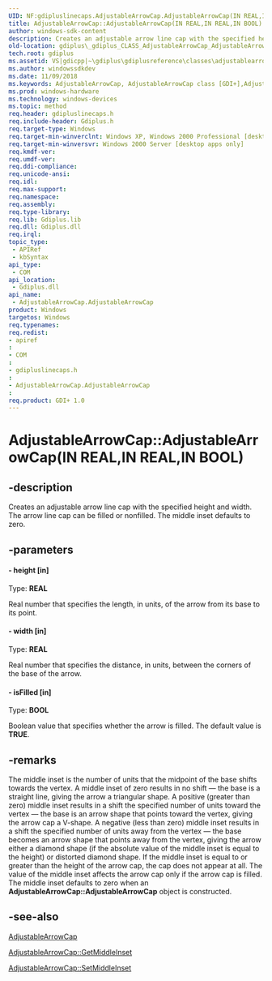 ```yaml
---
UID: NF:gdipluslinecaps.AdjustableArrowCap.AdjustableArrowCap(IN REAL,IN REAL,IN BOOL)
title: AdjustableArrowCap::AdjustableArrowCap(IN REAL,IN REAL,IN BOOL)
author: windows-sdk-content
description: Creates an adjustable arrow line cap with the specified height and width. The arrow line cap can be filled or nonfilled. The middle inset defaults to zero.
old-location: gdiplus\_gdiplus_CLASS_AdjustableArrowCap_AdjustableArrowCap_height_width_isFilled_.htm
tech.root: gdiplus
ms.assetid: VS|gdicpp|~\gdiplus\gdiplusreference\classes\adjustablearrowcapclass\adjustablearrowcap_91height_width_isfilled.htm
ms.author: windowssdkdev
ms.date: 11/09/2018
ms.keywords: AdjustableArrowCap, AdjustableArrowCap class [GDI+],AdjustableArrowCap constructor, AdjustableArrowCap constructor [GDI+], AdjustableArrowCap constructor [GDI+],AdjustableArrowCap class, AdjustableArrowCap.AdjustableArrowCap, AdjustableArrowCap.AdjustableArrowCap(IN REAL,IN REAL,IN BOOL), AdjustableArrowCap::AdjustableArrowCap, AdjustableArrowCap::AdjustableArrowCap(IN REAL,IN REAL,IN BOOL), _gdiplus_CLASS_AdjustableArrowCap_AdjustableArrowCap_height_width_isFilled_, gdiplus._gdiplus_CLASS_AdjustableArrowCap_AdjustableArrowCap_height_width_isFilled_
ms.prod: windows-hardware
ms.technology: windows-devices
ms.topic: method
req.header: gdipluslinecaps.h
req.include-header: Gdiplus.h
req.target-type: Windows
req.target-min-winverclnt: Windows XP, Windows 2000 Professional [desktop apps only]
req.target-min-winversvr: Windows 2000 Server [desktop apps only]
req.kmdf-ver: 
req.umdf-ver: 
req.ddi-compliance: 
req.unicode-ansi: 
req.idl: 
req.max-support: 
req.namespace: 
req.assembly: 
req.type-library: 
req.lib: Gdiplus.lib
req.dll: Gdiplus.dll
req.irql: 
topic_type:
 - APIRef
 - kbSyntax
api_type:
 - COM
api_location:
 - Gdiplus.dll
api_name:
 - AdjustableArrowCap.AdjustableArrowCap
product: Windows
targetos: Windows
req.typenames: 
req.redist: 
- apiref
: 
- COM
: 
- gdipluslinecaps.h
: 
- AdjustableArrowCap.AdjustableArrowCap
: 
req.product: GDI+ 1.0
---
```


# AdjustableArrowCap::AdjustableArrowCap(IN REAL,IN REAL,IN BOOL)


## -description


Creates an adjustable arrow line cap with the specified height and width. The arrow line cap can be filled or nonfilled. The middle inset defaults to zero.


## -parameters




#### - height [in]

Type: <b>REAL</b>

Real number that specifies the length, in units, of the arrow from its base to its point. 


#### - width [in]

Type: <b>REAL</b>

Real number that specifies the distance, in units, between the corners of the base of the arrow. 


#### - isFilled [in]

Type: <b>BOOL</b>

Boolean value that specifies whether the arrow is filled. The default value is <b>TRUE</b>. 


## -remarks



The middle inset is the number of units that the midpoint of the base shifts towards the vertex. A middle inset of zero results in no shift — the base is a straight line, giving the arrow a triangular shape. A positive (greater than zero) middle inset results in a shift the specified number of units toward the vertex — the base is an arrow shape that points toward the vertex, giving the arrow cap a V-shape. A negative (less than zero) middle inset results in a shift the specified number of units away from the vertex — the base becomes an arrow shape that points away from the vertex, giving the arrow either a diamond shape (if the absolute value of the middle inset is equal to the height) or distorted diamond shape. If the middle inset is equal to or greater than the height of the arrow cap, the cap does not appear at all. The value of the middle inset affects the arrow cap only if the arrow cap is filled. The middle inset defaults to zero when an <b>AdjustableArrowCap::AdjustableArrowCap</b> object is constructed.




## -see-also




<a href="https://msdn.microsoft.com/da4a0644-eedf-4a9c-935a-e9fa822b2673">AdjustableArrowCap</a>



<a href="https://msdn.microsoft.com/83bc6530-9d78-49ad-9dfc-ea9776945ae6">AdjustableArrowCap::GetMiddleInset</a>



<a href="https://msdn.microsoft.com/67721251-b805-425f-9742-6afed25df831">AdjustableArrowCap::SetMiddleInset</a>
 

 

